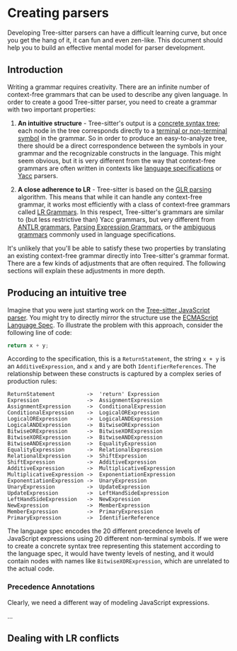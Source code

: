 # Creating parsers

Developing Tree-sitter parsers can have a difficult learning curve, but once you get the hang of it, it can fun and even zen-like. This document should help you to build an effective mental model for parser development.

## Introduction

Writing a grammar requires creativity. There are an infinite number of context-free grammars that can be used to describe any given language. In order to create a good Tree-sitter parser, you need to create a grammar with two important properties:

  1. **An intuitive structure** - Tree-sitter's output is a [concrete syntax tree][cst]; each node in the tree corresponds directly to a [terminal or non-terminal symbol][non-terminal] in the grammar. So in order to produce an easy-to-analyze tree, there should be a direct correspondence between the symbols in your grammar and the recognizable constructs in the language. This might seem obvious, but it is very different from the way that context-free grammars are often written in contexts like [language specifications][language-spec] or [Yacc][yacc] parsers.

  2. **A close adherence to LR** - Tree-sitter is based on the [GLR parsing][glr-parsing] algorithm. This means that while it can handle any context-free grammar, it works most efficiently with a class of context-free grammars called [LR Grammars][lr-grammars]. In this respect, Tree-sitter's grammars are similar to (but less restrictive than) Yacc grammars, but very different from [ANTLR grammars][antlr], [Parsing Expression Grammars][peg], or the [ambiguous grammars][ambiguous-grammar] commonly used in language specifications.

It's unlikely that you'll be able to satisfy these two properties by translating an existing context-free grammar directly into Tree-sitter's grammar format. There are a few kinds of adjustments that are often required. The following sections will explain these adjustments in more depth.

## Producing an intuitive tree

Imagine that you were just starting work on the [Tree-sitter JavaScript parser][tree-sitter-javascript]. You might try to directly mirror the structure use the [ECMAScript Language Spec][ecmascript-spec]. To illustrate the problem with this approach, consider the following line of code:

```js
return x + y;
```

According to the specification, this is a `ReturnStatement`, the string `x + y` is an `AdditiveExpression`, and `x` and `y` are both `IdentifierReferences`. The relationship between these constructs is captured by a complex series of production rules:  

```
ReturnStatement          ->  'return' Expression
Expression               ->  AssignmentExpression
AssignmentExpression     ->  ConditionalExpression
ConditionalExpression    ->  LogicalORExpression
LogicalORExpression      ->  LogicalANDExpression
LogicalANDExpression     ->  BitwiseORExpression
BitwiseORExpression      ->  BitwiseXORExpression
BitwiseXORExpression     ->  BitwiseANDExpression
BitwiseANDExpression     ->  EqualityExpression
EqualityExpression       ->  RelationalExpression
RelationalExpression     ->  ShiftExpression
ShiftExpression          ->  AdditiveExpression
AdditiveExpression       ->  MultiplicativeExpression
MultiplicativeExpression ->  ExponentiationExpression
ExponentiationExpression ->  UnaryExpression
UnaryExpression          ->  UpdateExpression
UpdateExpression         ->  LeftHandSideExpression
LeftHandSideExpression   ->  NewExpression
NewExpression            ->  MemberExpression
MemberExpression         ->  PrimaryExpression
PrimaryExpression        ->  IdentifierReference
```

The language spec encodes the 20 different precedence levels of JavaScript expressions using 20 different non-terminal symbols. If we were to create a concrete syntax tree representing this statement according to the language spec, it would have twenty levels of nesting, and it would contain nodes with names like `BitwiseXORExpression`, which are unrelated to the actual code.

### Precedence Annotations

Clearly, we need a different way of modeling JavaScript expressions.

...

## Dealing with LR conflicts

[cst]: https://en.wikipedia.org/wiki/Parse_tree
[non-terminal]: https://en.wikipedia.org/wiki/Terminal_and_nonterminal_symbols
[language-spec]: https://en.wikipedia.org/wiki/Programming_language_specification
[glr-parsing]: https://en.wikipedia.org/wiki/GLR_parser
[lr-grammars]: https://en.wikipedia.org/wiki/LR_parser
[yacc]: https://en.wikipedia.org/wiki/Yacc
[antlr]: http://www.antlr.org/
[peg]: https://en.wikipedia.org/wiki/Parsing_expression_grammar
[ambiguous-grammar]: https://en.wikipedia.org/wiki/Ambiguous_grammar
[tree-sitter-javascript]: https://github.com/tree-sitter/tree-sitter-javascript
[ecmascript-spec]: https://www.ecma-international.org/ecma-262/6.0
